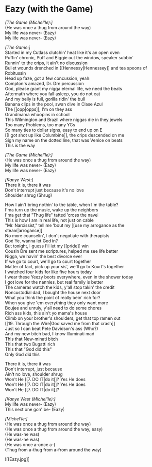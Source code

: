 # Eazy (with the Game)

_[The Game (Michel'le):]_  
(He was once a thug from around the way)  
My life was never- (Eazy)  
My life was never- (Eazy)  

_[The Game:]_  
Started in my Cutlass clutchin' heat like it's an open oven  
Puffin' chronic, Puff and Biggie out the window, speaker subbin'  
Runnin' to the crips, it ain't no discussion  
Bullet wounds drenched in [[Hennessy|Hennessey]] and tea spoons of Robitussin  
Head up faze, got a few concussion, yeah  
Compton's amazed, Dr. Dre percussion  
God, please grant my nigga eternal life, we need the beats  
Aftermath where you fall asleep, you do not eat  
And my belly is full, gorilla ridin' the bull  
Banana clips in the pool, swan dive in Clase Azul  
The [[opp|opps]], I'm on they ass  
Grandmama whoopins in school  
This Wilmington and Brazil where niggas die in they jewels  
Too many Problems, too many YGs  
So many ties to dollar signs, easy to end up on E  
[[I got shot up like Columbine]], the crips descended on me  
Sign my name on the dotted line, that was Venice on beats  
This is the way  

_[The Game (Michel'le):]_  
(He was once a thug from around the way)  
My life was never- (Eazy)  
My life was never- (Eazy)  

_[Kanye West:]_  
There it is, there it was  
Don't interrupt just because it's no love  
Shoulder shrug (Shrug)  

How I ain't bring nothin' to the table, when I'm the table?  
I'ma turn up the music, wake up the neighbors  
I'ma get that "Thug life" tatted 'cross the navel  
This is how I am in real life, not just on cable  
"Mr. Narcissist," tell me 'bout my [[use my arrogance as the steam|arrogance]]  
No more counselin', I don't negotiate with therapists  
God Ye, wanna let God in?  
But tonight, I guess I'll let my [[pride]] win  
Cousin Dre sent me scriptures, helped me see life better  
Nigga, we havin' the best divorce ever  
If we go to court, we'll go to court together  
Matter of fact, pick up your sis', we'll go to Kourt's together  
I watched four kids for like five hours today  
I wear these Yeezy boots everywhere, even in the shower today  
I got love for the nannies, but real family is better  
The cameras watch the kids, y'all stop takin' the credit  
Noncustodial dad, I bought the house next door  
What you think the point of really bein' rich for?  
When you give 'em everything they only want more  
Boujee and unruly, y'all need to do some chores  
Rich ass kids, this ain't yo mama's house  
Climb on your brother's shoulders, get that top ramen out  
[[19. Through the Wire|God saved me from that crash]]  
Just so I can beat Pete Davidson's ass (Who?)  
And my new bitch bad, I know Illuminati mad  
This that New-minati bitch  
This that two Bugatti rich  
This that "God did this"  
Only God did this  

There it is, there it was  
Don't interrupt, just because  
Ain't no love, shoulder shrug  
Won't He [[7. DO IT|do it]]? Yes He does  
Won't He [[7. DO IT|do it]]? Yes He does  
Won't He [[7. DO IT|do it]]?  

_[Kanye West (Michel'le):]_  
My life was never- (Eazy)  
This next one gon' be- (Eazy)  

_[Michel'le:]_  
(He was once a thug from around the way)  
(He was once a thug from around the way, easy)  
(He was-he was)  
(He was-he was)  
(He was once a-once a-)  
(Thug from a-thug from a-from around the way)

![[Eazy.jpg]]
